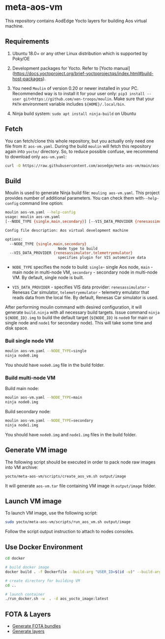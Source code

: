 # meta-aos-vm

This repository contains AodEdge Yocto layers for building Aos virtual machine.

## Requirements

1. Ubuntu 18.0+ or any other Linux distribution which is supported by Poky/OE

2. Development packages for Yocto. Refer to [Yocto manual]
   (<https://docs.yoctoproject.org/brief-yoctoprojectqs/index.html#build-host-packages>).

3. You need `Moulin` of version 0.20 or newer installed in your PC. Recommended way is to install it for your user only:
   `pip3 install --user git+https://github.com/xen-troops/moulin`. Make sure that your `PATH` environment variable
    includes `${HOME}/.local/bin`.

4. Ninja build system: `sudo apt install ninja-build` on Ubuntu

## Fetch

You can fetch/clone this whole repository, but you actually only need one file from it: `aos-vm.yaml`.
During the build `moulin` will fetch this repository again into `yocto/` directory. So, to reduce possible confuse,
we recommend to download only `aos-vm.yaml`:

```sh
curl -O https://raw.githubusercontent.com/aosedge/meta-aos-vm/main/aos-vm.yaml
```

## Build

Moulin is used to generate Ninja build file: `mouling aos-vm.yaml`. This project provides number of additional
parameters. You can check them with`--help-config` command line option:

```sh
moulin aos-vm.yaml --help-config        
usage: moulin aos-vm.yaml
[--NODE_TYPE {single,main,secondary}] [--VIS_DATA_PROVIDER {renesassimulator,telemetryemulator}]

Config file description: Aos virtual development machine

options:
  --NODE_TYPE {single,main,secondary}
                        Node type to build
  --VIS_DATA_PROVIDER {renesassimulator,telemetryemulator}
                        specifies plugin for VIS automotive data

```

* `NODE_TYPE` specifies the node to build: `single`- single Aos node, `main` - main node in multi-node VM, `secondary` -
secondary node in multi-node VM. By default, single node is built.

* `VIS_DATA_PROVIDER` - specifies VIS data provider: `renesassimulator` - Renesas Car simulator, `telemetryemulator` -
telemetry emulator that reads data from the local file. By default, Renesas Car simulator is used.

After performing moulin command with desired configuration, it will generate `build.ninja` with all necessary build
targets. Issue command `ninja ${NODE_ID}.img` to build the default target (`${NODE_ID}` is `node0` for main or single
node and `node1` for secondary node). This will take some time and disk space.

### Buil single node VM

```sh
moulin aos-vm.yaml --NODE_TYPE=single
ninja node0.img
```

You should have `node0.img` file in the build folder.

### Build multi-node VM

Build main node:

```sh
moulin aos-vm.yaml --NODE_TYPE=main
ninja node0.img
```

Build secondary node:

```sh
moulin aos-vm.yaml --NODE_TYPE=secondary
ninja node1.img
```

You should have `node0.img` and `node1.img` files in the build folder.

## Generate VM image

The following script should be executed in order to pack node raw images into VM archive:

```sh
yocto/meta-aos-vm/scripts/create_aos_vm.sh output/image
```

It will generate `aos-vm.tar` file containing VM image in `output/image` folder.

## Launch VM image

To launch VM image, use the following script:

```sh
sudo yocto/meta-aos-vm/scripts/run_aos_vm.sh output/image
```

Follow the script output instruction to attach to nodes consoles.

## Use Docker Environment

```sh
cd docker

# build docker image
docker build . -f Dockerfile --build-arg "USER_ID=$(id -u)" --build-arg "USER_GID=$(id -g)" -t aos_yocto_image:latest

# create directory for building VM
cd ..

# launch container
./run_docker.sh -w  . -d aos_yocto_image:latest
```

## FOTA & Layers

* [Generate FOTA bundles](doc/fota.md)
* [Generate layers](doc/layers.md)
